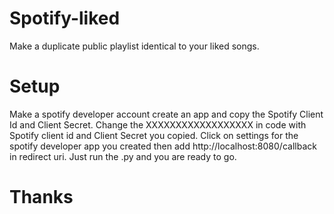 # Spotify-liked
Make a duplicate public playlist identical to your liked songs.

# Setup
Make a spotify developer account create an app and copy the Spotify Client Id and Client Secret.
Change the XXXXXXXXXXXXXXXXXX in code with Spotify client id and Client Secret you copied.
Click on settings for the spotify developer app you created then add http://localhost:8080/callback in redirect uri.
Just run the .py and you are ready to go.

# Thanks

